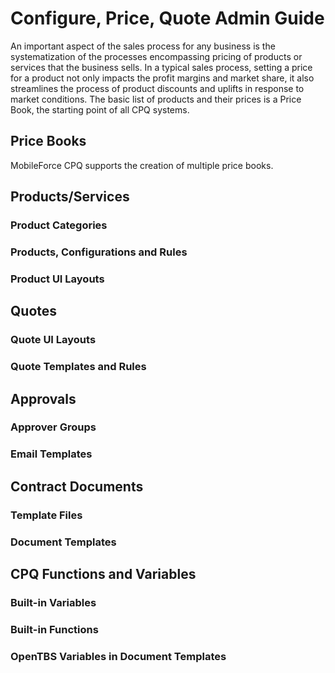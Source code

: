 # Configure, Price, Quote Admin Guide
An important aspect of the sales process for any business is the systematization of the processes encompassing pricing of products or services that the business sells. In a typical sales process, setting a price for a product not only impacts the profit margins and market share, it also streamlines the process of product discounts and uplifts in response to market conditions. The basic list of products and their prices is a Price Book, the starting point of all CPQ systems.

## Price Books

MobileForce CPQ supports the creation of multiple price books.

## Products/Services
### Product Categories
### Products, Configurations and Rules
### Product UI Layouts

## Quotes
### Quote UI Layouts
### Quote Templates and Rules

## Approvals
### Approver Groups
### Email Templates

## Contract Documents
### Template Files
### Document Templates

## CPQ Functions and Variables
### Built-in Variables
### Built-in Functions
### OpenTBS Variables in Document Templates
